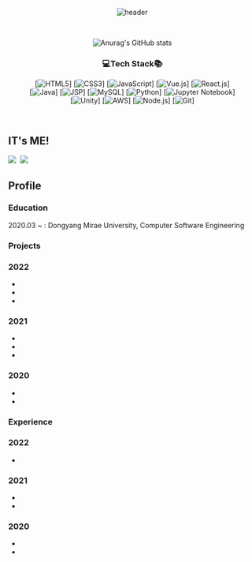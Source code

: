 <div align=center>

![header](https://capsule-render.vercel.app/api?type=wave&color=FF4081&height=350&section=header&text=🍒ChaerinJeon🍒&fontSize=65&fontColor=FFFFFF)

<br>

![Anurag's GitHub stats](https://github-readme-stats.vercel.app/api?username=chaerin0411&count_private=true&show_icons=true&theme=buefy)

### 💻Tech Stack📚
<!--
<img src="https://img.shields.io/badge/Javascript-F7DF1E?style=for-the-badge&logo=Javascript&logoColor=white"/></a>&nbsp;&nbsp;<img src="https://img.shields.io/badge/TypeScript-3178C6?style=for-the-badge&logo=TypeScript&logoColor=white"/></a>&nbsp;&nbsp;<br>
<img src="https://img.shields.io/badge/Node.js-339933?style=for-the-badge&logo=Node.js&logoColor=white"/></a>&nbsp;&nbsp;
<br>
<img src="https://img.shields.io/badge/MySQL-4479A1?style=for-the-badge&logo=MySQL&logoColor=white"/></a>&nbsp;&nbsp;<img src="https://img.shields.io/badge/MongoDB-47A248?style=for-the-badge&logo=MongoDB&logoColor=white"/></a>&nbsp;&nbsp;
<br>
<img src="https://img.shields.io/badge/NGINX-009639?style=for-the-badge&logo=NGINX&logoColor=white"/></a>&nbsp;&nbsp;<img src="https://img.shields.io/badge/AWS-232F3E?style=for-the-badge&logo=Amazon-AWS&nbspAws&logoColor=white"/></a>&nbsp;&nbsp;
<br>
<img src="https://img.shields.io/badge/Git-F05032?style=for-the-badge&logo=Git&logoColor=white"/></a>&nbsp;&nbsp;<img src="https://img.shields.io/badge/GitHub Actions-2088FF?style=for-the-badge&logo=GitHub-Actions&logoColor=white"/></a>
-->

[![HTML5](https://img.shields.io/badge/-HTML5-d13a11?style=for-the-badge&logo=html5&logoColor=ffffff)]
[![CSS3](https://img.shields.io/badge/-CSS3-007acc?style=for-the-badge&logo=css3)]
[![JavaScript](https://img.shields.io/badge/-JavaScript-%23f7df1c?style=for-the-badge&logo=javascript&logoColor=000000&labelColor=%23f7df1c&color=%23ffce5a)]
[![Vue.js](https://img.shields.io/badge/-Vue.js-3fba79?style=for-the-badge&logo=vue.js&logoColor=ffffff)]
[![React.js](https://img.shields.io/badge/-React.js-59d8ff?style=for-the-badge&logo=react&logoColor=000000)]
<br>
[![Java](https://img.shields.io/badge/-Java-b30000?style=for-the-badge&logo=java&logoColor=ffffff)]
[![JSP](https://img.shields.io/badge/-JSP-%23f7df1c?style=for-the-badge&logo=java&logoColor=ff0000&labelColor=%2381b7ccc&color=%2381b7cc)]
[![MySQL](https://img.shields.io/badge/-mysql-487aa1?style=for-the-badge&logo=mysql&logoColor=ffffff)]
[![Python](https://img.shields.io/badge/-Python-21649c?style=for-the-badge&logo=python&logoColor=ffdb12)]
[![Jupyter Notebook](https://img.shields.io/badge/-jupyter-eeeeee?style=for-the-badge&logo=jupyter&logoColor=e37100)]
<br>
[![Unity](https://img.shields.io/badge/-unity-222222?style=for-the-badge&logo=unity&logoColor=ffffff)]
[![AWS](https://img.shields.io/badge/-AWS-232F3E?style=for-the-badge&logo=AmazonAWS&logoColor=ffffff)]
[![Node.js](https://img.shields.io/badge/-Node.js-43853d?style=for-the-badge&logo=Node.js&logoColor=ffffff)]
[![Git](https://img.shields.io/badge/-Git-f05032?style=for-the-badge&logo=git&logoColor=ffffff)]

</div>

<br>

## IT's ME!
<a href="https://www.instagram.com/chaerin0411/"><img src="https://img.shields.io/badge/Instagram-DD2A78?style=flat-square&logo=Instagram&logoColor=white&link=https://www.instagram.com/chaerin0411/"/></a>&nbsp;&nbsp;<a href="https://github.com/chaerin0411?tab=overview&from=2021-01-01&to=2021-01-09"><img src="https://img.shields.io/badge/GitHub-181717?style=flat-square&logo=Github&logoColor=white&link=https://www.instagram.com/chaerin0411/"/></a>

## Profile
### Education
2020.03 ~ : Dongyang Mirae University, Computer Software Engineering

### Projects
### 2022
- 
-  
- 
### 2021
- 
- 
- 


### 2020
- 
- 


### Experience
### 2022
- 

### 2021
- 
- 

### 2020
- 
- 

<br>

<!--
**chaerin0411/chaerin0411** is a ✨ _special_ ✨ repository because its `README.md` (this file) appears on your GitHub profile.

Here are some ideas to get you started:

- 🔭 I’m currently working on ...
- 🌱 I’m currently learning ...
- 👯 I’m looking to collaborate on ...
- 🤔 I’m looking for help with ...
- 💬 Ask me about ...
- 📫 How to reach me: ...
- 😄 Pronouns: ...
- ⚡ Fun fact: ...
-->
